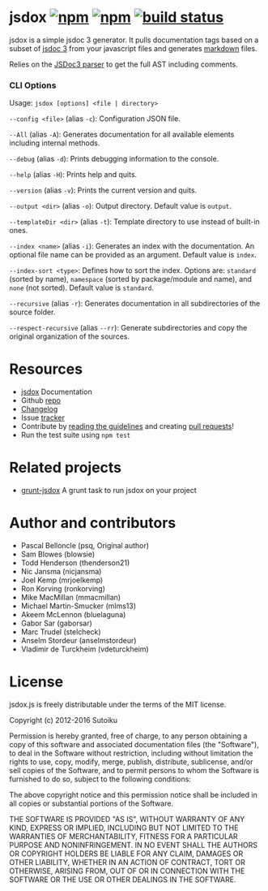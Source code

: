 # jsdox [![npm](http://img.shields.io/npm/v/jsdox.svg)](https://npmjs.org/package/jsdox) [![npm](http://img.shields.io/npm/dm/jsdox.svg)](https://npmjs.org/package/jsdox) [![build status](https://travis-ci.org/sutoiku/jsdox.svg?branch=master)](https://travis-ci.org/sutoiku/jsdox)

jsdox is a simple jsdoc 3 generator.  It pulls documentation tags based on a subset of [jsdoc 3](http://usejsdoc.org/) from your javascript files and generates [markdown](http://daringfireball.net/projects/markdown/) files.

Relies on the [JSDoc3 parser](https://github.com/mrjoelkemp/jsdoc3-parser) to get the full AST including comments.

### CLI Options

Usage: `jsdox [options] <file | directory>`

`--config <file>` (alias `-c`): Configuration JSON file.

`--All` (alias `-A`): Generates documentation for all available elements including internal methods.

`--debug` (alias `-d`): Prints debugging information to the console.

`--help` (alias `-H`): Prints help and quits.

`--version` (alias `-v`): Prints the current version and quits.

`--output <dir>` (alias `-o`): Output directory. Default value is `output`.

`--templateDir <dir>` (alias `-t`): Template directory to use instead of built-in ones.

`--index <name>` (alias `-i`): Generates an index with the documentation. An optional file name can be provided as an argument. Default value is `index`.

`--index-sort <type>`: Defines how to sort the index.  Options are: `standard` (sorted by name), `namespace` (sorted by package/module and name), and `none` (not sorted). Default value is `standard`.

`--recursive` (alias `-r`): Generates documentation in all subdirectories of the source folder.

`--respect-recursive` (alias `--rr`): Generate subdirectories and copy the original organization of the sources.


# Resources
* [jsdox](http://jsdox.org) Documentation
* Github [repo](https://github.com/sutoiku/jsdox)
* [Changelog](https://github.com/sutoiku/jsdox/blob/master/CHANGES.md)
* Issue [tracker](https://github.com/sutoiku/jsdox/issues)
* Contribute by [reading the guidelines](https://github.com/sutoiku/jsdox/blob/master/Contributing.md) and creating [pull requests](https://github.com/sutoiku/jsdox/pulls)!
* Run the test suite using `npm test`

# Related projects
* [grunt-jsdox](https://github.com/mmacmillan/grunt-jsdox) A grunt task
  to run jsdox on your project

# Author and contributors
* Pascal Belloncle (psq, Original author)
* Sam Blowes (blowsie)
* Todd Henderson (thenderson21)
* Nic Jansma (nicjansma)
* Joel Kemp (mrjoelkemp)
* Ron Korving (ronkorving)
* Mike MacMillan (mmacmillan)
* Michael Martin-Smucker (mlms13)
* Akeem McLennon (bluelaguna)
* Gabor Sar (gaborsar)
* Marc Trudel (stelcheck)
* Anselm Stordeur (anselmstordeur)
* Vladimir de Turckheim (vdeturckheim)

# License

jsdox.js is freely distributable under the terms of the MIT license.

Copyright (c) 2012-2016 Sutoiku

Permission is hereby granted, free of charge, to any person obtaining a copy of this software and associated documentation
files (the "Software"), to deal in the Software without restriction, including without limitation the rights to use,
copy, modify, merge, publish, distribute, sublicense, and/or sell copies of the Software, and to permit persons to whom the Software is furnished to do so, subject to the following conditions:

The above copyright notice and this permission notice shall be included in all copies or substantial portions of the Software.



THE SOFTWARE IS PROVIDED "AS IS", WITHOUT WARRANTY OF ANY KIND, EXPRESS OR IMPLIED, INCLUDING BUT NOT LIMITED TO THE WARRANTIES OF MERCHANTABILITY, FITNESS FOR A PARTICULAR PURPOSE AND NONINFRINGEMENT. IN NO EVENT SHALL THE AUTHORS OR COPYRIGHT HOLDERS BE LIABLE FOR ANY CLAIM, DAMAGES OR OTHER LIABILITY, WHETHER IN AN ACTION OF CONTRACT, TORT OR OTHERWISE, ARISING FROM, OUT OF OR IN CONNECTION WITH THE SOFTWARE OR THE USE OR OTHER DEALINGS IN THE SOFTWARE.
